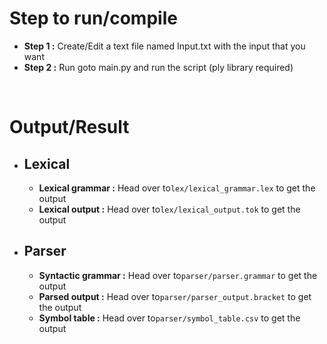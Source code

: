 # Step to run/compile

- <b>Step 1 :</b> Create/Edit a text file named Input.txt with the input that you want
- <b>Step 2 :</b> Run goto main.py and run the script (ply library required)


<br>

# Output/Result
- ## Lexical
  - <b>Lexical grammar :</b> Head over to```lex/lexical_grammar.lex``` to get the output
  - <b>Lexical output :</b> Head over to```lex/lexical_output.tok``` to get the output
- ## Parser
  - <b>Syntactic grammar :</b> Head over to```parser/parser.grammar``` to get the output
  - <b>Parsed output :</b> Head over to```parser/parser_output.bracket``` to get the output
  - <b>Symbol table :</b> Head over to```parser/symbol_table.csv``` to get the output